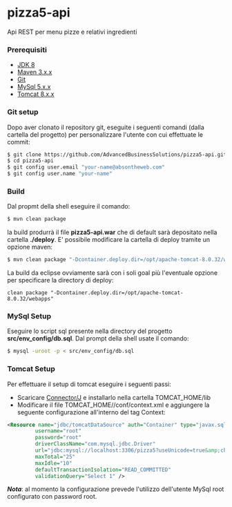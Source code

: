 # pizza5-api
Api REST per menu pizze e relativi ingredienti



### Prerequisiti
- [JDK 8]
- [Maven 3.x.x]
- [Git]
- [MySql 5.x.x]
- [Tomcat 8.x.x]

### Git setup
Dopo aver clonato il repository git, eseguite i seguenti comandi (dalla cartella del progetto) per personalizzare l'utente con cui effettuate le commit:
```sh
$ git clone https://github.com/AdvancedBusinessSolutions/pizza5-api.git
$ cd pizza5-api
$ git config user.email "your-name@absontheweb.com"
$ git config user.name "your-name"
```

### Build
Dal propmt della shell eseguire il comando:
```sh
$ mvn clean package
```
la build produrrà il file **pizza5-api.war** che di default sarà depositato nella cartella **./deploy**. 
E' possibile modificare la cartella di deploy tramite un opzione maven:

```sh
$ mvn clean package "-Dcontainer.deploy.dir=/opt/apache-tomcat-8.0.32/webapps"
```

La build da eclipse ovviamente sarà con i soli goal più l'eventuale opzione per specificare la directory di deploy:
```
clean package "-Dcontainer.deploy.dir=/opt/apache-tomcat-8.0.32/webapps"
```

### MySql Setup
Eseguire lo script sql presente nella directory del progetto **src/env_config/db.sql**. Dal prompt della shell usate il comando:
```sh
$ mysql -uroot -p < src/env_config/db.sql
```

### Tomcat Setup
Per effettuare il setup di tomcat eseguire i seguenti passi:
* Scaricare [Connector/J] e installarlo nella cartella TOMCAT_HOME/lib
* Modificare il file TOMCAT_HOME//conf/context.xml e aggiungere la seguente configurazione all'interno del tag Context: 
```xml
<Resource name="jdbc/tomcatDataSource" auth="Container" type="javax.sql.DataSource"
         username="root"
         password="root"
         driverClassName="com.mysql.jdbc.Driver"
         url="jdbc:mysql://localhost:3306/pizza5?useUnicode=true&amp;characterEncoding=utf8"
         maxTotal="25"
         maxIdle="10"
         defaultTransactionIsolation="READ_COMMITTED"
         validationQuery="Select 1" />
```
***Nota***: al momento la configurazione prevede l'utilizzo dell'utente MySql root configurato con password root.

[Connector/J]: <https://dev.mysql.com/downloads/connector/j/>
[JDK 8]: <http://www.oracle.com/technetwork/java/javase/downloads/jdk8-downloads-2133151.html>
[Maven 3.x.x]: <https://maven.apache.org/download.cgi>
[Git]: <https://git-scm.com/downloads>
[MySql 5.x.x]: <http://dev.mysql.com/downloads/>
[Tomcat 8.x.x]: <https://tomcat.apache.org/download-80.cgi>


